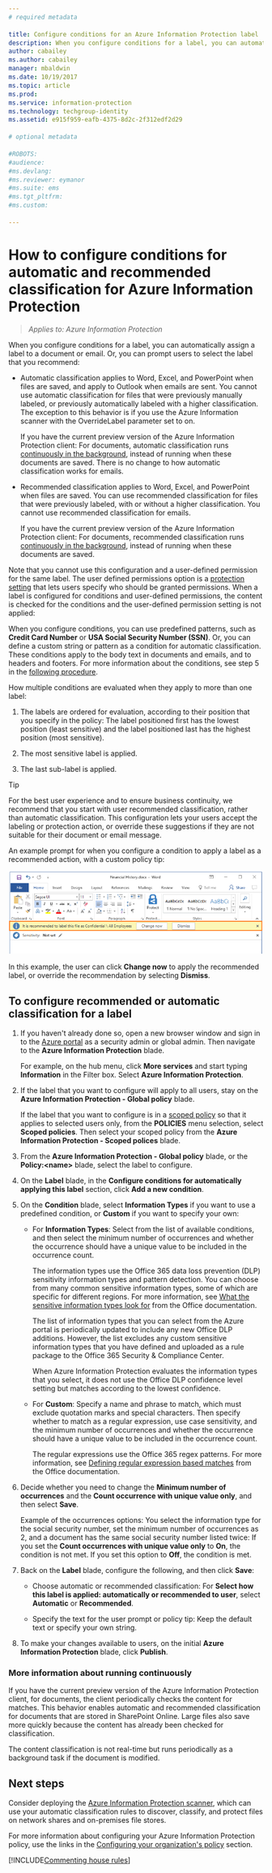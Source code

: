 ```yaml
---
# required metadata

title: Configure conditions for an Azure Information Protection label
description: When you configure conditions for a label, you can automatically assign a label to a document or email. Or, you can prompt users to select the label that you recommend. 
author: cabailey
ms.author: cabailey
manager: mbaldwin
ms.date: 10/19/2017
ms.topic: article
ms.prod:
ms.service: information-protection
ms.technology: techgroup-identity
ms.assetid: e915f959-eafb-4375-8d2c-2f312edf2d29

# optional metadata

#ROBOTS:
#audience:
#ms.devlang:
#ms.reviewer: eymanor
#ms.suite: ems
#ms.tgt_pltfrm:
#ms.custom:

---
```


# How to configure conditions for automatic and recommended classification for Azure Information Protection

>*Applies to: Azure Information Protection*

When you configure conditions for a label, you can automatically assign a label to a document or email. Or, you can prompt users to select the label that you recommend: 

- Automatic classification applies to Word, Excel, and PowerPoint when files are saved, and apply to Outlook when emails are sent. You cannot use automatic classification for files that were previously manually labeled, or previously automatically labeled with a higher classification. The exception to this behavior is if you use the Azure Information scanner with the OverrideLabel parameter set to on.
    
    If you have the current preview version of the Azure Information Protection client: For documents, automatic classification runs [continuously in the background](#more-information-about-running-continuously), instead of running when these documents are saved. There is no change to how automatic classification works for emails.

- Recommended classification applies to Word, Excel, and PowerPoint when files are saved. You can use recommended classification for files that were previously labeled, with or without a higher classification. You cannot use recommended classification for emails.
    
    If you have the current preview version of the Azure Information Protection client: For documents, recommended classification runs [continuously in the background](#more-information-about-running-continuously), instead of running when these documents are saved.

Note that you cannot use this configuration and a user-defined permission for the same label. The user defined permissions option is a [protection setting](configure-policy-protection.md) that lets users specify who should be granted permissions. When a label is configured for conditions and user-defined permissions, the content is checked for the conditions and the user-defined permission setting is not applied:

When you configure conditions, you can use predefined patterns, such as **Credit Card Number** or **USA Social Security Number (SSN)**. Or, you can define a custom string or pattern as a condition for automatic classification. These conditions apply to the body text in documents and emails, and to headers and footers. For more information about the conditions, see step 5 in the [following procedure](#to-configure-recommended-or-automatic-classification-for-a-label).

How multiple conditions are evaluated when they apply to more than one label:

1. The labels are ordered for evaluation, according to their position that you specify in the policy: The label positioned first has the lowest position (least sensitive) and the label positioned last has the highest position (most sensitive).

2. The most sensitive label is applied.
 
3. The last sub-label is applied.

> [!TIP]
>For the best user experience and to ensure business continuity, we recommend that you start with user recommended classification, rather than automatic classification. This configuration lets your users accept the labeling or protection action, or override these suggestions if they are not suitable for their document or email message.

An example prompt for when you configure a condition to apply a label as a recommended action, with a custom policy tip:

![Azure Information Protection detection and recommendation](../media/info-protect-recommend-calloutsv2.png)

In this example, the user can click **Change now** to apply the recommended label, or override the recommendation by selecting **Dismiss**.

## To configure recommended or automatic classification for a label

1. If you haven't already done so, open a new browser window and sign in to the [Azure portal](https://portal.azure.com) as a security admin or global admin. Then navigate to the **Azure Information Protection** blade. 
    
    For example, on the hub menu, click **More services** and start typing **Information** in the Filter box. Select **Azure Information Protection**.

2. If the label that you want to configure will apply to all users, stay on the **Azure Information Protection - Global policy** blade.
    
    If the label that you want to configure is in a [scoped policy](configure-policy-scope.md) so that it applies to selected users only, from the **POLICIES** menu selection, select **Scoped policies**. Then select your scoped policy from the **Azure Information Protection - Scoped polices** blade.

3. From the **Azure Information Protection - Global policy** blade, or the **Policy:\<name>** blade, select the label to configure. 

4. On the **Label** blade, in the **Configure conditions for automatically applying this label** section, click **Add a new condition**.

5. On the **Condition** blade, select **Information Types** if you want to use a predefined condition, or **Custom** if you want to specify your own:
    - For **Information Types**: Select from the list of available conditions, and then select the minimum number of occurrences and whether the occurrence should have a unique value to be included in the occurrence count.
        
        The information types use the Office 365 data loss prevention (DLP) sensitivity information types and pattern detection. You can choose from many common sensitive information types, some of which are specific for different regions. For more information, see [What the sensitive information types look for](https://support.office.com/article/What-the-sensitive-information-types-look-for-fd505979-76be-4d9f-b459-abef3fc9e86b) from the Office documentation. 
        
        The list of information types that you can select from the Azure portal is periodically updated to include any new Office DLP additions. However, the list excludes any custom sensitive information types that you have defined and uploaded as a rule package to the Office 365 Security & Compliance Center. 
        
        When Azure Information Protection evaluates the information types that you select, it does not use the Office DLP confidence level setting but matches according to the lowest confidence.
    
    - For **Custom**: Specify a name and phrase to match, which must exclude quotation marks and special characters. Then specify whether to match as a regular expression, use case sensitivity, and the minimum number of occurrences and whether the occurrence should have a unique value to be included in the occurrence count.
        
        The regular expressions use the Office 365 regex patterns. For more information, see [Defining regular expression based matches](https://technet.microsoft.com/library/jj674702(v=exchg.150).aspx#Anchor_2) from the Office documentation.
        
6. Decide whether you need to change the **Minimum number of occurrences** and the **Count occurrence with unique value only**, and then select **Save**. 
    
    Example of the occurrences options: You select the information type for the social security number, set the minimum number of occurrences as 2, and a document has the same social security number listed twice: If you set the **Count occurrences with unique value only** to **On**, the condition is not met. If you set this option to **Off**, the condition is met.

7. Back on the **Label** blade, configure the following, and then click **Save**:
    
    - Choose automatic or recommended classification: For **Select how this label is applied: automatically or recommended to user**, select **Automatic** or **Recommended**.
    
    - Specify the text for the user prompt or policy tip: Keep the default text or specify your own string.

8. To make your changes available to users, on the initial **Azure Information Protection** blade, click **Publish**.

### More information about running continuously

If you have the current preview version of the Azure Information Protection client, for documents, the client periodically checks the content for matches. This behavior enables automatic and recommended classification for documents that are stored in SharePoint Online. Large files also save more quickly because the content has already been checked for classification. 

The content classification is not real-time but runs periodically as a background task if the document is modified. 

## Next steps

Consider deploying the [Azure Information Protection scanner](deploy-aip-scanner.md), which can use your automatic classification rules to discover, classify, and protect files on network shares and on-premises file stores.  

For more information about configuring your Azure Information Protection policy, use the links in the [Configuring your organization's policy](configure-policy.md#configuring-your-organizations-policy) section.

[!INCLUDE[Commenting house rules](../includes/houserules.md)]


